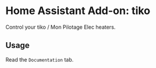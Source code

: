 # Home Assistant Add-on: tiko

Control your tiko / Mon Pilotage Elec heaters.

## Usage

Read the `Documentation` tab.
